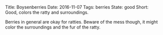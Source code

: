 Title: Boysenberries
Date: 2016-11-07
Tags: berries
State: good
Short: Good, colors the ratty and surroundings.

Berries in general are okay for ratties. Beware of the mess though, 
it might color the surroundings and the fur of the ratty.
